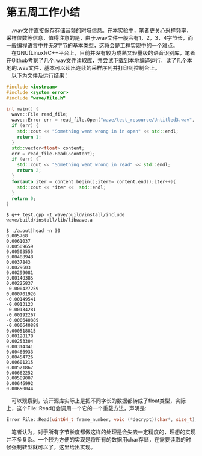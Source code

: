 # 第五周工作小结

&ensp;&ensp;.wav文件直接保存存储音频的时域信息。在本实验中，笔者更关心采样频率，采样位数等信息，值得注意的是，由于.wav文件一般会有1，2，3，4字节长，而一般编程语言中并无3字节的基本类型，这将会是工程实现中的一个难点。   
&ensp;&ensp;在GNU(Linux)/C++平台上，目前并没有较为成熟又轻量级的语音识别库，笔者在Github考察了几个.wav文件读取库，并尝试下载到本地编译运行，读了几个本地的.wav文件，基本可以读出连续的采样序列并打印到控制台上。  
&ensp;&ensp;以下为文件及运行结果：

```cpp
#include <iostream>
#include <system_error>
#include "wave/file.h"

int main() {
  wave::File read_file;
  wave::Error err = read_file.Open("wave/test_resource/Untitled3.wav", wave::kIn);
  if (err) {
    std::cout << "Something went wrong in in open" << std::endl;
    return 1;
  }
  std::vector<float> content;
  err = read_file.Read(&content);
  if (err) {
    std::cout << "Something went wrong in read" << std::endl;
    return 2;
  }
  for(auto iter = content.begin();iter!= content.end();iter++){
    std::cout << *iter <<  std::endl;
  }
  return 0;
}

```
```shell
$ g++ test.cpp -I wave/build/install/include wave/build/install/lib/libwave.a

$ ./a.out|head -n 30 
0.005768
0.0061037
0.00509659
0.00503555
0.00408948
0.0037843
0.0029603
0.00299081
0.00140385
0.00225837
-0.000427259
0.000701926
-0.00149541
-0.0013123
-0.00134281
-0.00192267
-0.000640889
-0.000640889
0.000518815
0.00128178
0.00253304
0.00314341
0.00466933
0.00454726
0.00601215
0.00521867
0.00662252
0.00589007
0.00646992
0.00650044
```
&ensp;&ensp;可以观察到，该开源库实际上是把不同字长的数据都转成了float类型，实际上，这个File::Read()会调用一个它的一个重载方法，声明是:
```cpp
Error File::Read(uint64_t frame_number, void (*decrypt)(char*, size_t),std::vector<float>* output) 
```
&ensp;&ensp;笔者认为，对于所有字节长度都做这样的处理是会失去一定精度的，理想的实现并不多复杂。一个较为方便的实现是将所有的数据用char存储，在需要读取的时候强制转型就可以了，这里给出实现。
